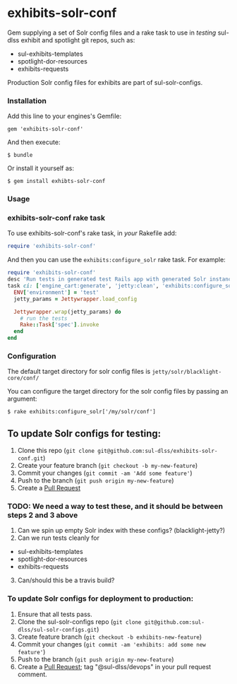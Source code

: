# exhibits-solr-conf

Gem supplying a set of Solr config files and a rake task to use in *testing* sul-dlss exhibit and spotlight git repos, such as:

* sul-exhibits-templates
* spotlight-dor-resources
* exhibits-requests

Production Solr config files for exhibits are part of sul-solr-configs.

### Installation

Add this line to your engines's Gemfile:

    gem 'exhibits-solr-conf'

And then execute:

    $ bundle

Or install it yourself as:

    $ gem install exhibts-solr-conf

### Usage

### exhibits-solr-conf rake task

To use exhibits-solr-conf's rake task, in *your* Rakefile add:

```ruby
require 'exhibits-solr-conf'
```

And then you can use the ```exhibits:configure_solr``` rake task. For example:

```ruby
require 'exhibits-solr-conf'
desc 'Run tests in generated test Rails app with generated Solr instance running'
task ci: ['engine_cart:generate', 'jetty:clean', 'exhibits:configure_solr'] do
  ENV['environment'] = 'test'
  jetty_params = Jettywrapper.load_config

  Jettywrapper.wrap(jetty_params) do
    # run the tests
    Rake::Task['spec'].invoke
  end
end
```

### Configuration

The default target directory for solr config files is ```jetty/solr/blacklight-core/conf/```

You can configure the target directory for the solr config files by passing an argument:

    $ rake exhibits:configure_solr['/my/solr/conf']

## To update Solr configs for testing:

1. Clone this repo (```git clone git@github.com:sul-dlss/exhibits-solr-conf.git```)
2. Create your feature branch (```git checkout -b my-new-feature```)
3. Commit your changes (```git commit -am 'Add some feature'```)
4. Push to the branch (```git push origin my-new-feature```)
5. Create a [Pull Request](https://help.github.com/articles/using-pull-requests/)


### TODO:  We need a way to test these, and it should be between steps 2 and 3 above

1. Can we spin up empty Solr index with these configs?  (blacklight-jetty?)
2. Can we run tests cleanly for 
  * sul-exhibits-templates
  * spotlight-dor-resources
  * exhibits-requests
3. Can/should this be a travis build?


### To update Solr configs for deployment to production:

1. Ensure that all tests pass.
2. Clone the sul-solr-configs repo (```git clone git@github.com:sul-dlss/sul-solr-configs.git```)
3. Create feature branch (```git checkout -b exhibits-new-feature```)
4. Commit your changes (```git commit -am 'exhibits: add some new feature'```)
5. Push to the branch (```git push origin my-new-feature```)
6. Create a [Pull Request](https://help.github.com/articles/using-pull-requests/);  tag "@sul-dlss/devops" in your pull request comment.